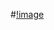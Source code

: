 #[!image](https://github.com/horo2016/openCRobotics/blob/master/tcpCcontrolmappingPlayer/%E5%BE%AE%E4%BF%A1%E6%88%AA%E5%9B%BE_20220721113330.png)

